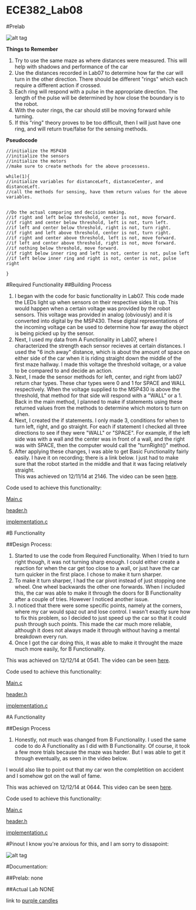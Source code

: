 ECE382_Lab08
============

#Prelab

![alt tag](https://raw.githubusercontent.com/JohnTerragnoli/ECE382_Lab08/master/1.%20Photos/Prelab/Flowchart.JPG "Lab08 flowchart")



**Things to Remember**

1. Try to use the same maze as where distances were measured.  This will help with shadows and performance of the car
2. Use the distances recorded in Lab07 to determine how far the car will turn in the other direction.  There should be different "rings" which each require a different action if crossed.  
3. Each ring will respond with a pulse in the appropriate direction.  The length of the pulse will be determined by how close the boundary is to the robot.  
4. With the outer rings, the car should still be moving forward while turning.  
5. If this "ring" theory proves to be too difficult, then I will just have one ring, and will return true/false for the sensing methods.  


**Pseudocode**

```
//initialize the MSP430
//initialize the sensors
//initialize the motors
//make sure to create methods for the above processess. 

while(1){
//initialize variables for distanceLeft, distanceCenter, and distanceLeft.
//call the methods for sensing, have them return values for the above variables.


//Do the actual comparing and decision making.  
//if right and left below threshold, center is not, move forward.
//if right and center below threshold, left is not, turn left.
//if left and center below threshold, right is not, turn right.  
//if right and left above threshold, center is not, turn right.
//if right and center above threshold, left is not, move forward.
//if left and center above threshold, right is not, move forward.  
//if nothing below threshold, move forward.  
//if right below inner ring and left is not, center is not, pulse left
//if left below inner ring and right is not, center is not, pulse right

}

```

#Required Functionality
##Building Process

1. I began with the code for basic functionality in Lab07.  This code made the LEDs light up when sensors on their respective sides lit up.  This would happen when a certain voltage was provided by the robot sensors.  This voltage was provided in analog (obviously) and it is converted into digital by the MSP430.  These digital representations of the incoming voltage can be used to determine how far away the object is being picked up by the sensor.  
2. Next, I used my data from A Functionality in Lab07, where I characterized the strength each sensor recieves at certain distances.  I used the "6 inch away" distance, which is about the amount of space on either side of the car when it is riding straight down the middle of the first maze hallway.  I made this voltage the threshold voltage, or a value to be compared to and decide an action.  
3. Next, I made the sensor methods for left, center, and right from lab07 return char types.  These char types were 0 and 1 for SPACE and WALL respectively.  When the voltage supplied to the MSP430 is above the threshold, that method for that side will respond with a "WALL" or a 1.  Back in the main method, I planned to make if statements using these returned values from the methods to determine which motors to turn on when.  
4. Next, I created the if statements.  I only made 3, conditions for when to turn left, right, and go straight.  For each if statement I checked all three directions to see if they were "WALL" or "SPACE". For example, if the left side was with a wall and the center was in front of a wall, and the right was with SPACE, then the computer would call the "turnRight()" method.  
5. After applying these changes, I was able to get Basic Functionality fairly easily.  I have it on recording; there is a link below.  I just had to make sure that the robot started in the middle and that it was facing relatively straight.  
This was achieved on 12/11/14 at 2146.  The video can be seen [here](https://www.youtube.com/watch?v=71__KVbQkKA&feature=youtu.be). 

Code used to achieve this functionality:
 
[Main.c](https://raw.githubusercontent.com/JohnTerragnoli/ECE382_Lab08/master/1.%20Code/A_Functionality.c)

[header.h](https://raw.githubusercontent.com/JohnTerragnoli/ECE382_Lab08/master/1.%20Code/A_header.hs)

[implementation.c](https://raw.githubusercontent.com/JohnTerragnoli/ECE382_Lab08/master/1.%20Code/A_imp.c)


#B Functionality

##Design Process:

1. Started to use the code from Required Functionality.  When I tried to turn right though, it was not turning sharp enough.  I could either create a reaction for when the car get too close to a wall, or just have the car turn quicker in the first place.  I chose to make it turn sharper. 
2. To make it turn sharper, I had the car pivot instead of just stopping one wheel. One wheel backwards the other one forwards.  When I included this, the car was able to make it through the doors for B Functionality after a couple of tries.  However I noticed another issue. 
3. I noticed that there were some specific points, namely at the corners, where my car would spaz out and lose control.  I wasn't exactly sure how to fix this problem, so I decided to just speed up the car so that it could push through such points.  This made the car much more reliable, although it does not always made it through without having a mental breakdown every run.  
4. Once I got the car doing this, it was able to make it throught the maze much more easily, for B Functionality.  

This was achieved on 12/12/14 at 0541.  The video can be seen [here](https://www.youtube.com/watch?v=4BudPom_3LY&feature=youtu.be). 

Code used to achieve this functionality:
 
[Main.c](https://raw.githubusercontent.com/JohnTerragnoli/ECE382_Lab08/master/1.%20Code/A_Functionality.c)

[header.h](https://raw.githubusercontent.com/JohnTerragnoli/ECE382_Lab08/master/1.%20Code/A_header.hs)

[implementation.c](https://raw.githubusercontent.com/JohnTerragnoli/ECE382_Lab08/master/1.%20Code/A_imp.c)  

#A Functionality

##Design Process

1. Honestly, not much was changed from B Functionality.  I used the same code to do A Functionality as I did with B Functionality. Of course, it took a few more trials because the maze was harder.  But I was able to get it through eventually, as seen in the video below.  

I would also like to point out that my car won the completition on accident and I somehow got on the wall of fame.  


This was achieved on 12/12/14 at 0644.  This video can be seen [here](https://www.youtube.com/watch?v=EWXs4pQ-Gy8&feature=youtu.be). 

Code used to achieve this functionality:
 
[Main.c](https://raw.githubusercontent.com/JohnTerragnoli/ECE382_Lab08/master/1.%20Code/A_Functionality.c)

[header.h](https://raw.githubusercontent.com/JohnTerragnoli/ECE382_Lab08/master/1.%20Code/A_header.hs)

[implementation.c](https://raw.githubusercontent.com/JohnTerragnoli/ECE382_Lab08/master/1.%20Code/A_imp.c)


#Pinout
I know you're anxious for this, and I am sorry to dissapoint: 

![alt tag](https://raw.githubusercontent.com/JohnTerragnoli/ECE382_Lab08/master/2.%20Photos/Pinout.JPG "Lab08 pinout")

#Documentation:

##Prelab:
  none
  
##Actual Lab
 NONE
 
 
 link to [purple candles](http://asdf.com/)
